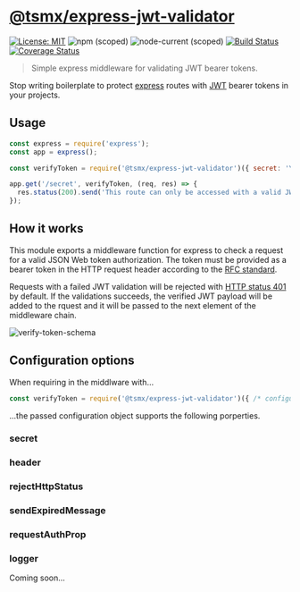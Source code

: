 # [**@tsmx/express-jwt-validator**](https://github.com/tsmx/express-jwt-validator)

[![License: MIT](https://img.shields.io/badge/License-MIT-blue.svg)](https://opensource.org/licenses/MIT)
![npm (scoped)](https://img.shields.io/npm/v/@tsmx/express-jwt-validator)
![node-current (scoped)](https://img.shields.io/node/v/@tsmx/express-jwt-validator)
[![Build Status](https://img.shields.io/github/workflow/status/tsmx/express-jwt-validator/git-ci-build)](https://img.shields.io/github/workflow/status/tsmx/express-jwt-validator/git-ci-build)
[![Coverage Status](https://coveralls.io/repos/github/tsmx/express-jwt-validator/badge.svg?branch=master)](https://coveralls.io/github/tsmx/express-jwt-validator?branch=master)

> Simple express middleware for validating JWT bearer tokens. 

Stop writing boilerplate to protect [express](https://www.npmjs.com/package/express) routes with [JWT](https://www.npmjs.com/package/jsonwebtoken) bearer tokens in your projects.

## Usage

```js
const express = require('express');
const app = express();

const verifyToken = require('@tsmx/express-jwt-validator')({ secret: 'YOUR_JWT_SECRET' });

app.get('/secret', verifyToken, (req, res) => {
  res.status(200).send('This route can only be accessed with a valid JWT bearer token.');
});
```

## How it works

This module exports a middleware function for express to check a request for a valid JSON Web token authorization. The token must be provided as a bearer token in the HTTP request header according to the [RFC standard](https://datatracker.ietf.org/doc/html/rfc6750#section-2.1).

Requests with a failed JWT validation will be rejected with [HTTP status 401](https://developer.mozilla.org/en-US/docs/Web/HTTP/Status/401) by default. If the validations succeeds, the verified JWT payload will be added to the rquest and it will be passed to the next element of the middleware chain.

![verify-token-schema](https://tsmx.net/wp-content/uploads/2022/04/verify-token-schema.png)

## Configuration options

When requiring in the middlware with...

```js
const verifyToken = require('@tsmx/express-jwt-validator')({ /* configuration object */ });
```

...the passed configuration object supports the following porperties.

### secret

### header

### rejectHttpStatus

### sendExpiredMessage

### requestAuthProp

### logger

Coming soon...